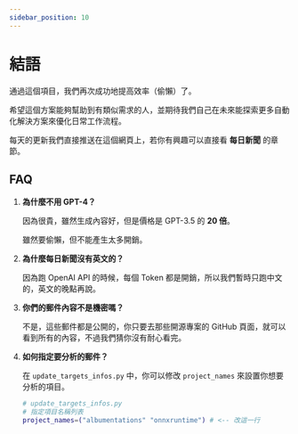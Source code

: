 ```yaml
---
sidebar_position: 10
---
```


# 結語

通過這個項目，我們再次成功地提高效率（偷懶）了。

希望這個方案能夠幫助到有類似需求的人，並期待我們自己在未來能探索更多自動化解決方案來優化日常工作流程。

每天的更新我們直接推送在這個網頁上，若你有興趣可以直接看 **每日新聞** 的章節。

## FAQ

1. **為什麼不用 GPT-4？**

    因為很貴，雖然生成內容好，但是價格是 GPT-3.5 的 **20 倍**。

    雖然要偷懶，但不能產生太多開銷。

2. **為什麼每日新聞沒有英文的？**

    因為跑 OpenAI API 的時候，每個 Token 都是開銷，所以我們暫時只跑中文的，英文的晚點再說。

2. **你們的郵件內容不是機密嗎？**

    不是，這些郵件都是公開的，你只要去那些開源專案的 GitHub 頁面，就可以看到所有的內容，不過我們猜你沒有耐心看完。

3. **如何指定要分析的郵件？**

    在 `update_targets_infos.py` 中，你可以修改 `project_names` 來設置你想要分析的項目。

    ```bash
    # update_targets_infos.py
    # 指定項目名稱列表
    project_names=("albumentations" "onnxruntime") # <-- 改這一行
    ```